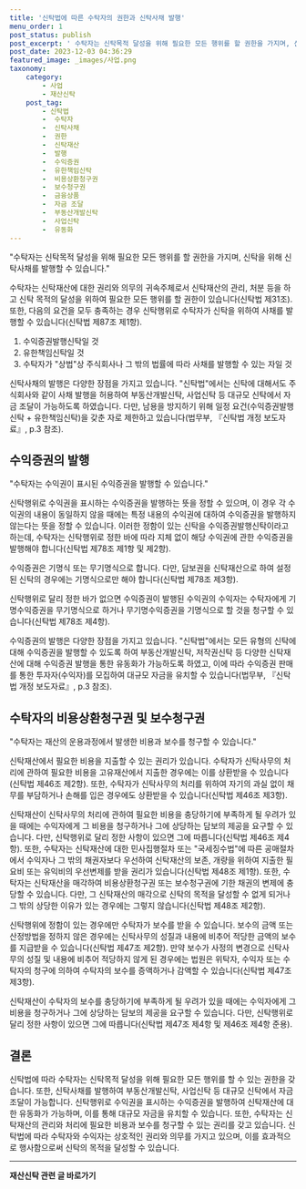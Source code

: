 ```yaml
---
title: '신탁법에 따른 수탁자의 권한과 신탁사채 발행'
menu_order: 1
post_status: publish
post_excerpt: ' 수탁자는 신탁목적 달성을 위해 필요한 모든 행위를 할 권한을 가지며, 신탁을 위해 신탁사채를 발행할 수 있습니다. '
post_date: 2023-12-03 04:36:29
featured_image: _images/사업.png
taxonomy:
    category:
        - 사업
        - 재산신탁
    post_tag:
        - 신탁법
        -  수탁자
        -  신탁사채
        -  권한
        -  신탁재산
        -  발행
        -  수익증권
        -  유한책임신탁
        -  비용상환청구권
        -  보수청구권
        -  금융상품
        -  자금 조달
        -  부동산개발신탁
        -  사업신탁
        -  유동화
---
```



"수탁자는 신탁목적 달성을 위해 필요한 모든 행위를 할 권한을 가지며, 신탁을 위해 신탁사채를 발행할 수 있습니다."

수탁자는 신탁재산에 대한 권리와 의무의 귀속주체로서 신탁재산의 관리, 처분 등을 하고 신탁 목적의 달성을 위하여 필요한 모든 행위를 할 권한이 있습니다(신탁법 제31조). 또한, 다음의 요건을 모두 충족하는 경우 신탁행위로 수탁자가 신탁을 위하여 사채를 발행할 수 있습니다(신탁법 제87조 제1항).

1. 수익증권발행신탁일 것
2. 유한책임신탁일 것
3. 수탁자가 "상법"상 주식회사나 그 밖의 법률에 따라 사채를 발행할 수 있는 자일 것

신탁사채의 발행은 다양한 장점을 가지고 있습니다. "신탁법"에서는 신탁에 대해서도 주식회사와 같이 사채 발행을 허용하여 부동산개발신탁, 사업신탁 등 대규모 신탁에서 자금 조달이 가능하도록 하였습니다. 다만, 남용을 방지하기 위해 일정 요건(수익증권발행신탁 + 유한책임신탁)을 갖춘 자로 제한하고 있습니다(법무부, 『신탁법 개정 보도자료』, p.3 참조).

## 수익증권의 발행

"수탁자는 수익권이 표시된 수익증권을 발행할 수 있습니다."

신탁행위로 수익권을 표시하는 수익증권을 발행하는 뜻을 정할 수 있으며, 이 경우 각 수익권의 내용이 동일하지 않을 때에는 특정 내용의 수익권에 대하여 수익증권을 발행하지 않는다는 뜻을 정할 수 있습니다. 이러한 정함이 있는 신탁을 수익증권발행신탁이라고 하는데, 수탁자는 신탁행위로 정한 바에 따라 지체 없이 해당 수익권에 관한 수익증권을 발행해야 합니다(신탁법 제78조 제1항 및 제2항).

수익증권은 기명식 또는 무기명식으로 합니다. 다만, 담보권을 신탁재산으로 하여 설정된 신탁의 경우에는 기명식으로만 해야 합니다(신탁법 제78조 제3항).

신탁행위로 달리 정한 바가 없으면 수익증권이 발행된 수익권의 수익자는 수탁자에게 기명수익증권을 무기명식으로 하거나 무기명수익증권을 기명식으로 할 것을 청구할 수 있습니다(신탁법 제78조 제4항).

수익증권의 발행은 다양한 장점을 가지고 있습니다. "신탁법"에서는 모든 유형의 신탁에 대해 수익증권을 발행할 수 있도록 하여 부동산개발신탁, 저작권신탁 등 다양한 신탁재산에 대해 수익증권 발행을 통한 유동화가 가능하도록 하였고, 이에 따라 수익증권 판매를 통한 투자자(수익자)를 모집하여 대규모 자금을 유치할 수 있습니다(법무부, 『신탁법 개정 보도자료』, p.3 참조).

## 수탁자의 비용상환청구권 및 보수청구권

"수탁자는 재산의 운용과정에서 발생한 비용과 보수를 청구할 수 있습니다."

신탁재산에서 필요한 비용을 지출할 수 있는 권리가 있습니다. 수탁자가 신탁사무의 처리에 관하여 필요한 비용을 고유재산에서 지출한 경우에는 이를 상환받을 수 있습니다(신탁법 제46조 제2항). 또한, 수탁자가 신탁사무의 처리를 위하여 자기의 과실 없이 채무를 부담하거나 손해를 입은 경우에도 상환받을 수 있습니다(신탁법 제46조 제3항).

신탁재산이 신탁사무의 처리에 관하여 필요한 비용을 충당하기에 부족하게 될 우려가 있을 때에는 수익자에게 그 비용을 청구하거나 그에 상당하는 담보의 제공을 요구할 수 있습니다. 다만, 신탁행위로 달리 정한 사항이 있으면 그에 따릅니다(신탁법 제46조 제4항). 또한, 수탁자는 신탁재산에 대한 민사집행절차 또는 "국세징수법"에 따른 공매절차에서 수익자나 그 밖의 채권자보다 우선하여 신탁재산의 보존, 개량을 위하여 지출한 필요비 또는 유익비의 우선변제를 받을 권리가 있습니다(신탁법 제48조 제1항). 또한, 수탁자는 신탁재산을 매각하여 비용상환청구권 또는 보수청구권에 기한 채권의 변제에 충당할 수 있습니다. 다만, 그 신탁재산의 매각으로 신탁의 목적을 달성할 수 없게 되거나 그 밖의 상당한 이유가 있는 경우에는 그렇지 않습니다(신탁법 제48조 제2항).

신탁행위에 정함이 있는 경우에만 수탁자가 보수를 받을 수 있습니다. 보수의 금액 또는 산정방법을 정하지 않은 경우에는 신탁사무의 성질과 내용에 비추어 적당한 금액의 보수를 지급받을 수 있습니다(신탁법 제47조 제2항). 만약 보수가 사정의 변경으로 신탁사무의 성질 및 내용에 비추어 적당하지 않게 된 경우에는 법원은 위탁자, 수익자 또는 수탁자의 청구에 의하여 수탁자의 보수를 증액하거나 감액할 수 있습니다(신탁법 제47조 제3항).

신탁재산이 수탁자의 보수를 충당하기에 부족하게 될 우려가 있을 때에는 수익자에게 그 비용을 청구하거나 그에 상당하는 담보의 제공을 요구할 수 있습니다. 다만, 신탁행위로 달리 정한 사항이 있으면 그에 따릅니다(신탁법 제47조 제4항 및 제46조 제4항 준용).

## 결론

신탁법에 따라 수탁자는 신탁목적 달성을 위해 필요한 모든 행위를 할 수 있는 권한을 갖습니다. 또한, 신탁사채를 발행하여 부동산개발신탁, 사업신탁 등 대규모 신탁에서 자금 조달이 가능합니다. 신탁행위로 수익권을 표시하는 수익증권을 발행하여 신탁재산에 대한 유동화가 가능하며, 이를 통해 대규모 자금을 유치할 수 있습니다. 또한, 수탁자는 신탁재산의 관리와 처리에 필요한 비용과 보수를 청구할 수 있는 권리를 갖고 있습니다. 신탁법에 따라 수탁자와 수익자는 상호적인 권리와 의무를 가지고 있으며, 이를 효과적으로 행사함으로써 신탁의 목적을 달성할 수 있습니다.


<!-- wp:separator -->
<hr class="wp-block-separator has-alpha-channel-opacity"/>
<!-- /wp:separator -->

<!-- wp:group {"backgroundColor":"base","layout":{"type":"constrained"}} -->
<div class="wp-block-group has-base-background-color has-background"><!-- wp:paragraph {"align":"center","fontSize":"medium"} -->
<p class="has-text-align-center has-large-font-size"><strong>재산신탁 관련 글 바로가기</strong></p>
<!-- /wp:paragraph -->


<!-- wp:latest-posts
{"categories":[{"id":28227,"count":19,"description":"","link":"https://uknowlaw.com/category/%ec%9e%ac%ec%82%b0%ec%8b%a0%ed%83%81/","name":"재산신탁","slug":"재산신탁","taxonomy":"category","parent":0,"meta":[],"_links":{"self":[{"href":"https://uknowlaw.com/wp-json/wp/v2/categories/28227"}],"collection":[{"href":"https://uknowlaw.com/wp-json/wp/v2/categories"}],"about":[{"href":"https://uknowlaw.com/wp-json/wp/v2/taxonomies/category"}],"wp:post_type":[{"href":"https://uknowlaw.com/wp-json/wp/v2/posts?categories=28227"}],"curies":[{"name":"wp","href":"https://api.w.org/{rel}","templated":true}]}}],"postsToShow":100,"excerptLength":28,"postLayout":"grid","columns":2,"featuredImageAlign":"left","featuredImageSizeSlug":"large","fontSize":"small"} /--></div>
<!-- /wp:group -->